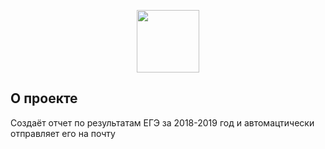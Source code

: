 <p align="center">
      <img src="https://ic.wampi.ru/2023/08/06/BEZ-IMENI-1.png" height='100'>
</p>

## О проекте

Создаёт отчет по результатам ЕГЭ за 2018-2019 год и автомацтически отправляет его на почту
